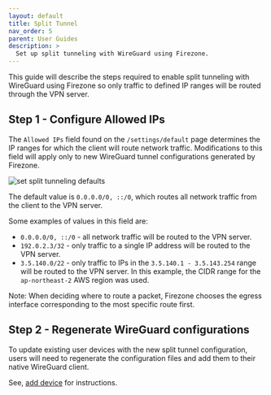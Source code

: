 ```yaml
---
layout: default
title: Split Tunnel
nav_order: 5
parent: User Guides
description: >
  Set up split tunneling with WireGuard using Firezone.
---
```


This guide will describe the steps required to enable split tunneling with
WireGuard using Firezone so only traffic to defined IP ranges will be routed
through the VPN server.

## Step 1 - Configure Allowed IPs

The `Allowed IPs` field found on the `/settings/default` page determines the IP
ranges for which the client will route network traffic. Modifications to this
field will apply only to new WireGuard tunnel configurations generated by Firezone.

![set split tunneling defaults](https://user-images.githubusercontent.com/52545545/154814549-bb686ffe-ea82-4af8-a2a4-5e0b4013dec7.png)

The default value is `0.0.0.0/0, ::/0`, which routes all network traffic
from the client to the VPN server.

Some examples of values in this field are:

- `0.0.0.0/0, ::/0` - all network traffic will be routed to the VPN server.
- `192.0.2.3/32` - only traffic to a single IP address
will be routed to the VPN server.
- `3.5.140.0/22` - only traffic to IPs in the `3.5.140.1 - 3.5.143.254` range
will be routed to the VPN server.
In this example, the CIDR range for the `ap-northeast-2` AWS region was used.

Note: When deciding where to route a packet, Firezone chooses the egress
interface corresponding to the most specific route first.

## Step 2 - Regenerate WireGuard configurations

To update existing user devices with the new split tunnel configuration,
users will need to regenerate the configuration files
and add them to their native WireGuard client.

See, [add device](../user-guides/add-devices) for instructions.
